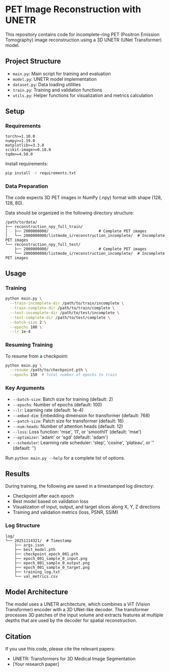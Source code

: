 # PET Image Reconstruction with UNETR

This repository contains code for incomplete-ring PET (Positron Emission Tomography) image reconstruction using a 3D UNETR (UNet Transformer) model.

## Project Structure

- `main.py`: Main script for training and evaluation
- `model.py`: UNETR model implementation
- `dataset.py`: Data loading utilities
- `train.py`: Training and validation functions
- `utils.py`: Helper functions for visualization and metrics calculation

## Setup

### Requirements

```
torch>=1.10.0
numpy>=1.19.0
matplotlib>=3.3.0
scikit-image>=0.18.0
tqdm>=4.50.0
```

Install requirements:

```bash
pip install -r requirements.txt
```

### Data Preparation

The code expects 3D PET images in NumPy (.npy) format with shape (128, 128, 80).

Data should be organized in the following directory structure:
```
/path/to/data/
├── reconstruction_npy_full_train/
│   ├── 2000000000/                      # Complete PET images 
│   └── 2000000000/listmode_i/reconstruction_incomplete/  # Incomplete PET images
└── reconstruction_npy_full_test/
    ├── 2000000000/                      # Complete PET images
    └── 2000000000/listmode_i/reconstruction_incomplete/  # Incomplete PET images
```

## Usage

### Training

```bash
python main.py \
  --train-incomplete-dir /path/to/train/incomplete \
  --train-complete-dir /path/to/train/complete \
  --test-incomplete-dir /path/to/test/incomplete \
  --test-complete-dir /path/to/test/complete \
  --batch-size 2 \
  --epochs 100 \
  --lr 1e-4
```

### Resuming Training

To resume from a checkpoint:

```bash
python main.py \
  --resume /path/to/checkpoint.pth \
  --epochs 150  # Total number of epochs to train
```

### Key Arguments

- `--batch-size`: Batch size for training (default: 2)
- `--epochs`: Number of epochs (default: 100)
- `--lr`: Learning rate (default: 1e-4)
- `--embed-dim`: Embedding dimension for transformer (default: 768)
- `--patch-size`: Patch size for transformer (default: 16)
- `--num-heads`: Number of attention heads (default: 12)
- `--loss`: Loss function: 'mse', 'l1', or 'smoothl1' (default: 'mse')
- `--optimizer`: 'adam' or 'sgd' (default: 'adam')
- `--scheduler`: Learning rate scheduler: 'step', 'cosine', 'plateau', or '' (default: '')

Run `python main.py --help` for a complete list of options.

## Results

During training, the following are saved in a timestamped log directory:

- Checkpoint after each epoch
- Best model based on validation loss
- Visualization of input, output, and target slices along X, Y, Z directions
- Training and validation metrics (loss, PSNR, SSIM)

### Log Structure

```
log/
└── 20251114321/  # Timestamp
    ├── args.json
    ├── best_model.pth
    ├── checkpoint_epoch_001.pth
    ├── epoch_001_sample_0_input.png
    ├── epoch_001_sample_0_output.png
    ├── epoch_001_sample_0_target.png
    ├── training_log.txt
    └── val_metrics.csv
```

## Model Architecture

The model uses a UNETR architecture, which combines a ViT (Vision Transformer) encoder with a 3D UNet-like decoder. The transformer processes 3D patches of the input volume and extracts features at multiple depths that are used by the decoder for spatial reconstruction.

## Citation

If you use this code, please cite the relevant papers:
- UNETR: Transformers for 3D Medical Image Segmentation
- [Your research paper]